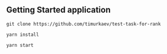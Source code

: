 ## Getting Started application

`git clone https://github.com/timurkaev/test-task-for-rank`

`yarn install`

`yarn start`
